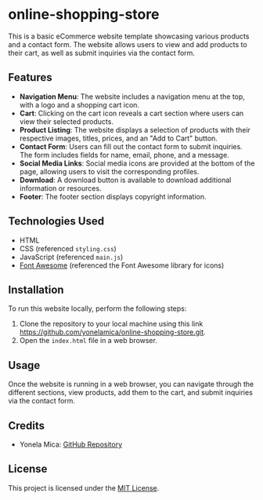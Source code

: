 # online-shopping-store
This is a basic eCommerce website template showcasing various products and a contact form. The website allows users to view and add products to their cart, as well as submit inquiries via the contact form.

## Features

- **Navigation Menu**: The website includes a navigation menu at the top, with a logo and a shopping cart icon.
- **Cart**: Clicking on the cart icon reveals a cart section where users can view their selected products.
- **Product Listing**: The website displays a selection of products with their respective images, titles, prices, and an "Add to Cart" button.
- **Contact Form**: Users can fill out the contact form to submit inquiries. The form includes fields for name, email, phone, and a message.
- **Social Media Links**: Social media icons are provided at the bottom of the page, allowing users to visit the corresponding profiles.
- **Download**: A download button is available to download additional information or resources.
- **Footer**: The footer section displays copyright information.

## Technologies Used

- HTML
- CSS (referenced `styling.css`)
- JavaScript (referenced `main.js`)
- [Font Awesome](https://fontawesome.com/) (referenced the Font Awesome library for icons)

## Installation

To run this website locally, perform the following steps:

1. Clone the repository to your local machine using this link https://github.com/yonelamica/online-shopping-store.git.
2. Open the `index.html` file in a web browser.

## Usage

Once the website is running in a web browser, you can navigate through the different sections, view products, add them to the cart, and submit inquiries via the contact form.

## Credits

- Yonela Mica: [GitHub Repository](https://github.com/yonelamica)

## License

This project is licensed under the [MIT License](LICENSE).
